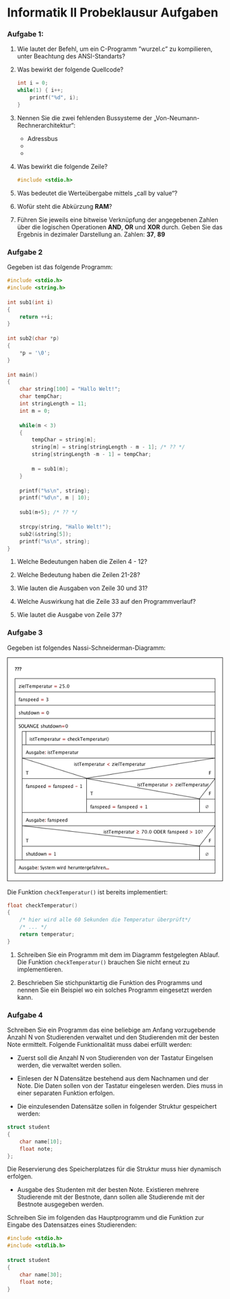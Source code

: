 # Informatik II Probeklausur Aufgaben
### Aufgabe 1:
1. Wie lautet der Befehl, um ein C-Programm ”wurzel.c” zu kompilieren, unter Beachtung des ANSI-Standarts?

2. Was bewirkt der folgende Quellcode?

	``` c
	int i = 0;
	while(1) { i++;
		printf("%d", i);
	}
	```
3. Nennen Sie die zwei fehlenden Bussysteme der „Von-Neumann-Rechnerarchitektur“:
	* Adressbus
	*  
	*
4. Was bewirkt die folgende Zeile?

	``` c
	#include <stdio.h>
	```
5. Was bedeutet die Werteübergabe mittels „call by value“?
6. Wofür steht die Abkürzung **RAM**?
7. Führen Sie jeweils eine bitweise Verknüpfung der angegebenen Zahlen über die logischen Operationen **AND**, **OR** und **XOR** durch. Geben Sie das Ergebnis in dezimaler Darstellung an.
Zahlen: **37**, **89**

### Aufgabe 2
Gegeben ist das folgende Programm:

``` c
#include <stdio.h>
#include <string.h>

int sub1(int i)
{
	return ++i;
}

int sub2(char *p)
{
	*p = '\0';
}

int main()
{
	char string[100] = "Hallo Welt!";
	char tempChar;
	int stringLength = 11;
	int m = 0;

	while(m < 3)
	{
		tempChar = string[m];
		string[m] = string[stringLength - m - 1]; /* ?? */
		string[stringLength -m - 1] = tempChar;

		m = sub1(m);
	}

	printf("%s\n", string);
	printf("%d\n", m | 10);

	sub1(m+5); /* ?? */

	strcpy(string, "Hallo Welt!");
	sub2(&string[5]);
	printf("%s\n", string);
}
```

1. Welche Bedeutungen haben die Zeilen 4 - 12?

2. Welche Bedeutung haben die Zeilen 21-28?

3. Wie lauten die Ausgaben von Zeile 30 und 31?

4. Welche Auswirkung hat die Zeile 33 auf den Programmverlauf?

5. Wie lautet die Ausgabe von Zeile 37?


### Aufgabe 3

Gegeben ist folgendes Nassi-Schneiderman-Diagramm:

![](https://github.com/KuhlTime/Informatik-Probeklausur/blob/master/assets/Aufgabe3.png?raw=true)

Die Funktion `checkTemperatur()` ist bereits implementiert:

``` c
float checkTemperatur()
{
	/* hier wird alle 60 Sekunden die Temperatur überprüft*/
	/* ... */
	return temperatur;
}
```

1. Schreiben Sie ein Programm mit dem im Diagramm festgelegten Ablauf. Die Funktion `checkTemperatur()` brauchen Sie nicht erneut zu implementieren.

2. Beschrieben Sie stichpunktartig die Funktion des Programms und nennen Sie ein Beispiel wo ein solches Programm eingesetzt werden kann.


### Aufgabe 4

Schreiben Sie ein Programm das eine beliebige am Anfang vorzugebende Anzahl N von Studierenden verwaltet und den Studierenden mit der besten Note ermittelt. Folgende Funktionalität muss dabei erfüllt werden:

* Zuerst soll die Anzahl N von Studierenden von der Tastatur Eingelsen werden, die verwaltet werden sollen.

* Einlesen der N Datensätze bestehend aus dem Nachnamen und der Note. Die Daten sollen von der Tastatur eingelesen werden. Dies muss in einer separaten Funktion erfolgen.

* Die einzulesenden Datensätze sollen in folgender Struktur gespeichert werden:

``` c
struct student
{
	char name[10];
	float note;
};
```
Die Reservierung des Speicherplatzes für die Struktur muss hier dynamisch erfolgen.

* Ausgabe des Studenten mit der besten Note. Existieren mehrere Studierende mit der Bestnote, dann sollen alle Studierende mit der Bestnote ausgegeben werden.

Schreiben Sie im folgenden das Hauptprogramm und die Funktion zur Eingabe des Datensatzes eines Studierenden:

``` c
#include <stdio.h>
#include <stdlib.h>

struct student
{
	char name[30];
	float note;
}
```
